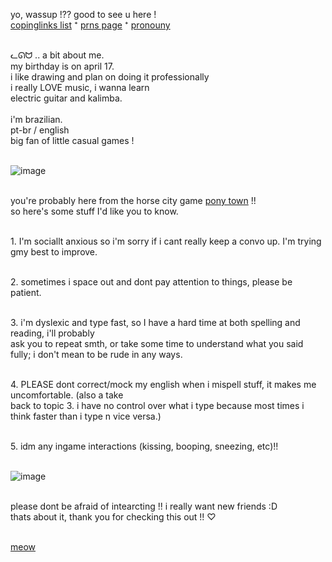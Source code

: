 yo, wassup !?? good to see u here !
<br/> [copinglinks list](https://rentry.co/garfeiiedllasagna) ⁺ [prns page](https://en.pronouns.page/@andrewlikescats) ⁺ [pronouny](https://pronouny.xyz/u/gatosilicagel)

<br/> ᓚᘏᗢ .. a bit about me.
<br/> my birthday is on april 17.
<br/> i like drawing and plan on doing it professionally
<br/> i really LOVE music, i wanna learn
<br/> electric guitar and kalimba.
<br/>
<br/> i'm brazilian. 
<br/> pt-br / english
<br/> big fan of little casual games ! 

<br/>![image](https://media.discordapp.net/attachments/846452802183888926/960679477006991430/unknown.png?width=1025&height=393)

<br/> you're probably here from the horse city game [pony town](https://pony.town) !! 
<br/> so here's some stuff I'd like you to know.

<br/> 1. I'm sociallt anxious so i'm sorry if i cant really keep a convo up. I'm trying gmy best to improve.

<br/> 2. sometimes i space out and dont pay attention to things, please be patient.

<br/> 3. i'm dyslexic and type fast, so I have a hard time at both spelling and reading, i'll probably
<br/> ask you to repeat smth, or take some time to understand what you said fully; i don't mean to be rude in any ways.

<br/> 4. PLEASE dont correct/mock my english when i mispell stuff, it makes me uncomfortable. (also a take 
<br/> back to topic 3. i have no control over what i type because most times i think faster than i type n vice versa.)

<br/> 5. idm any ingame interactions (kissing, booping, sneezing, etc)!!

<br/>![image](https://media.discordapp.net/attachments/846452802183888926/960679592589394070/unknown.png?width=1025&height=393)


<br/> please dont be afraid of intearcting !! i really want new friends :D
<br/>  thats about it, thank you for checking this out !! ♡

<br/>[meow](https://youtu.be/w_ruJqPxaLk)

<!---
andrewlikescats/andrewlikescats is a ✨ special ✨ repository because its `README.md` (this file) appears on your GitHub profile.
You can click the Preview link to take a look at your changes.
--->
